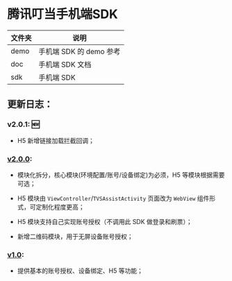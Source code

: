 # 腾讯叮当手机端SDK

| 文件夹  | 说明 |
| -------- | --------- |
| demo | 手机端 SDK 的 demo 参考 |
| doc | 手机端 SDK 文档 |
| sdk | 手机端 SDK |

## 更新日志：

### v2.0.1: :new:

* H5 新增链接加载拦截回调；

### [v2.0.0][2]:

* 模块化拆分，核心模块(环境配置/账号/设备绑定)为必须，H5 等模块根据需要可选；

* H5 模块由 `ViewController`/`TVSAssistActivity` 页面改为 `WebView` 组件形式，可定制化程度更高；

* H5 模块支持自己实现账号授权（不调用此 SDK 做登录和刷票）；

* 新增二维码模块，用于无屏设备账号授权；

### [v1.0][1]:

* 提供基本的账号授权、设备绑定、H5 等功能； 

[1]: https://github.com/TencentDingdang/dmsdk/tree/v1.0
[2]: https://github.com/TencentDingdang/dmsdk/tree/v2.0.0
